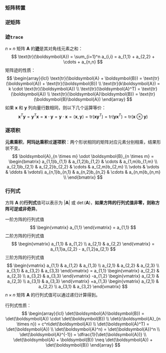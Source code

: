 ### 矩阵转置



### 逆矩阵



### 迹`trace`

$n \times n$ 矩阵 $\boldsymbol{A}$ 的**迹**是其对角线元素之和：
$$
\text{tr}(\boldsymbol{A}) = \sum_{i=1}^n a_{i,i} = a_{1,1} + a_{2,2} + \cdots + a_{n,n}
$$
矩阵迹的性质：
$$
\begin{array}{lcl}
\text{tr}(\boldsymbol{A} + \boldsymbol{B}) = \text{tr}(\boldsymbol{A}) + \text{tr}(\boldsymbol{B}) \\
\text{tr}(k\boldsymbol{A}) = k \cdot \text{tr}(\boldsymbol{A}) \\
\text{tr}(\boldsymbol{A}^T) = \text{tr}(\boldsymbol{A}) \\
\text{tr}(\boldsymbol{A}\boldsymbol{B}) = \text{tr}(\boldsymbol{B}\boldsymbol{A})
\end{array}
$$
如果 $\boldsymbol{x}$ 和 $\boldsymbol{y}$ 列向量行数相同，则以下几个运算等价：
$$
\boldsymbol{x}^T\boldsymbol{y} = \boldsymbol{y}^T\boldsymbol{x} = \boldsymbol{x} \cdot \boldsymbol{y} = \boldsymbol{y} \cdot \boldsymbol{x} = \langle \boldsymbol{x}, \boldsymbol{y} \rangle = \text{tr}(\boldsymbol{x}\boldsymbol{y}^T) = \text{tr}(\boldsymbol{y}\boldsymbol{x}^T) = \text{tr}(\boldsymbol{x} \otimes \boldsymbol{y})
$$

### 逐项积

**元素乘积**，**阿玛达乘积**或**逐项积**：两个形状相同的矩阵对应元素分别相乘，结果形状不变。
$$
\boldsymbol{A}_{n \times m} \odot \boldsymbol{B}_{n \times m} = 
\begin{bmatrix}
a_{1,1}b_{1,1} & a_{1,2}b_{1,2} & \cdots & a_{1,m}b_{1,m} \\
a_{2,1}b_{2,1} & a_{2,2}b_{2,2} & \cdots & a_{2,m}b_{2,m} \\
\vdots & \vdots & \ddots & \vdots\\
a_{n,1}b_{n,1} & a_{n,2}b_{n,2} & \cdots & a_{n,m}b_{n,m} \\
\end{bmatrix}
$$

### 行列式

方阵 $\boldsymbol{A}$ 的**行列式**值可以表示为 $\left\vert \boldsymbol{A} \right\vert$ 或 $\det(\boldsymbol{A})$，**如果方阵的行列式值非零，则称方阵可逆或非奇异**。

一阶方阵的行列式值
$$
\begin{vmatrix} a_{1,1} \end{vmatrix} = a_{1,1}
$$
二阶方阵的行列式值
$$
\begin{vmatrix}
a_{1,1} & a_{1,2} \\
a_{2,1} & a_{2,2}
\end{vmatrix} = a_{1,1}a_{2,2} - a_{1,2}a_{2,1}
$$
三阶方阵的行列式值
$$
\begin{vmatrix}
a_{1,1} & a_{1,2} & a_{1,3} \\
a_{2,1} & a_{2,2} & a_{2,3} \\
a_{3,1} & a_{3,2} & a_{3,3}
\end{vmatrix} = 
a_{1,1}
\begin{vmatrix}
a_{2,2} & a_{2,3} \\
a_{3,2} & a_{3,3}
\end{vmatrix}
-a_{1,2}
\begin{vmatrix}
a_{2,1} & a_{2,3} \\
a_{3,1} & a_{3,3}
\end{vmatrix}
+a_{1,3}
\begin{vmatrix}
a_{2,1} & a_{2,2} \\
a_{3,1} & a_{3,2}
\end{vmatrix}
$$
$n \times n$ 矩阵 $\boldsymbol{A}$ 的行列式值可以通过递归计算得到。

行列式性质：
$$
\begin{array}{lcl}
\det(\boldsymbol{A}\boldsymbol{B}) = \det(\boldsymbol{A}) \cdot \det(\boldsymbol{B}) \\
\det(c\boldsymbol{A}_{n \times n}) = c^n\det(\boldsymbol{A}) \\
\det(\boldsymbol{A}^T) = \det(\boldsymbol{A}) \\
\det(\boldsymbol{A}^n) = \det(\boldsymbol{A})^n \\
\det(\boldsymbol{A}^{-1}) = \dfrac{1}{\det(\boldsymbol{A})} \\
\det(\boldsymbol{A} + \boldsymbol{B}) \neq \det(\boldsymbol{A}) + \det(\boldsymbol{B})
\end{array}
$$


















